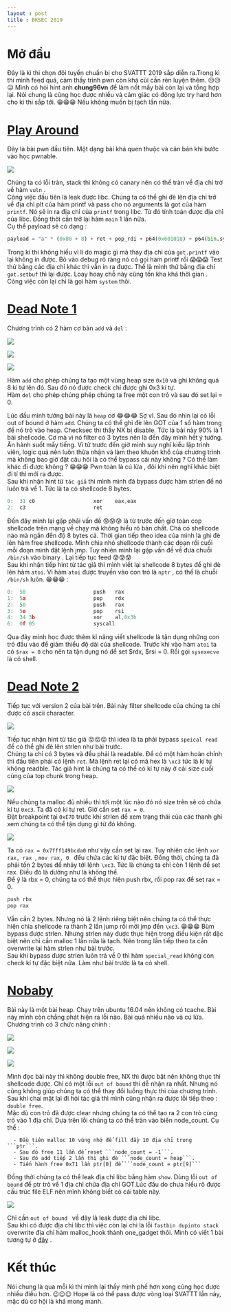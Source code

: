 ```yaml
---
layout : post 
title : BKSEC 2019  
--- 
```


# Mở đầu  
Đây là kì thi chọn đội tuyển chuẩn bị cho SVATTT 2019 sắp diễn ra.Trong kì thi mình feed quá, cảm thấy trình pwn còn khá cùi cần rèn luyện thêm.  😥😥😥 Mình có hỏi hint anh **chung96vn** để làm nốt mấy bài còn lại và tổng hợp lại. Nói chung là cũng học được nhiều và cảm giác có động lực try hard hơn cho kì thi sắp tới. 😁😁😁 Nếu không muốn bị tạch lần nữa.   

# [**Play Around**](https://github.com/hacmao/hacmao.github.io/raw/master/Pwnable/BKSEC2019/playaround/play_around)    

Đây là bài pwn đầu tiên. Một dạng bài khá quen thuộc và căn bản khi bước vào học pwnable.  

![](/Pwnable/BKSEC2019/playaround/hinh1.PNG)  

Chúng ta có lỗi tràn, stack thì không có canary nên có thể tràn về địa chỉ trở về hàm ```vuln``` .   
Công việc đầu tiên là leak được libc. Chúng ta có thể ghi đè lên địa chỉ trở về địa chỉ plt của hàm printf và pass cho nó arguments là got của hàm ```printf```. Nó sẽ in ra địa chỉ của ```printf``` trong libc. Từ đó tính toán được địa chỉ của libc. Đồng thời cần trở lại hàm ```main``` 1 lần nữa.   
Cụ thể payload sẽ có dạng : 
```python 
payload = "a" * (0x80 + 8) + ret + pop_rdi + p64(0x601018) + p64(bin.sym['printf']) + ret + p64(bin.sym['vuln'])
``` 
Trong kì thi không hiểu vì lí do magic gì mà thay địa chỉ của ```got.printf``` vào lại không in được. Bỏ vào debug rõ ràng nó có gọi hàm printf rồi 😱😱😱 Test thử bằng các địa chỉ khác thì vẫn in ra được. Thế là mình thử bằng địa chỉ ```got.setbuf``` thì lại được. Loay hoay chỗ này cũng tốn kha khá thời gian .  
Công việc còn lại chỉ là gọi hàm ```system``` thôi.  

# [**Dead Note 1**](https://github.com/hacmao/hacmao.github.io/raw/master/Pwnable/BKSEC2019/deadnote1/Dead_Note_Lv1)  

Chương trình có 2 hàm cơ bản ```add``` và ```del``` :  

![](/Pwnable/BKSEC2019/deadnote1/hinh1.PNG)   

![](/Pwnable/BKSEC2019/deadnote1/hinh2.PNG)  

![](/Pwnable/BKSEC2019/deadnote1/hinh3.PNG)   

Hàm ```add``` cho phép chúng ta tạo một vùng heap size ```0x10``` và ghi không quá 8 kí tự lên đó. Sau đó nó được check chỉ được ghi 0x3 kí tự.  
Hàm ```del``` cho phép chúng phép chúng ta free một con trỏ và sau đó set lại = 0.  

Lúc đầu mình tưởng bài này là ```heap``` cơ 😂😂😂 Sợ vl. Sau đó nhìn lại có lỗi out of bound ở hàm ```add```. Chúng ta có thể ghi đè lên GOT của 1 số hàm trong để nó trỏ vào heap. Checksec thì thấy NX bị disable. Tức là bài này 90% là 1 bài shellcode. Cơ mà vì nó filter có 3 bytes nên là đến đây mình hết ý tưởng. Ăn hành suốt mấy tiếng. Vì từ trước đến giờ mình suy nghĩ kiểu lập trình viên, logic quá nên luôn thừa nhận và làm theo khuôn khổ của chương trình mà không bao giờ đặt câu hỏi là có thể bypass cái này không ? Có thể làm khác đi được không ? 😁😁😁 Pwn toàn là cú lừa , đôi khi nên nghĩ khác biệt đi tí thì mới ra được.  
Sau khi nhận hint từ ```tác giả``` thì mình mình đã bypass được hàm strlen để nó luôn trả về 1. Tức là ta có shellcode 8 bytes.  

```c 
0:  31 c0                   xor    eax,eax
2:  c3                      ret
```

Đến đây mình lại gặp phải vấn đề 😰😰😰 là từ trước đến giờ toàn cop shellcode trên mạng về chạy mà không hiểu rõ bản chất. Chả có shellcode nào mà ngắn đến độ 8 bytes cả. Thời gian tiếp theo idea của mình là ghi đè lên hàm free shellcode. Mình chia nhỏ shellcode thành các đoạn rồi cuối mỗi đoạn mình đặt lệnh jmp. Tuy nhiên mình lại gặp vấn đề về đưa chuỗi ```/bin/sh``` vào binary . Lại tiếp tục feed 😰😰😰  
Sau khi nhận tiếp hint từ tác giả thì mình viết lại shellcode 8 bytes để ghi đè lên hàm ```atoi```. Vì hàm ```atoi``` được truyền vào con trỏ là ```nptr``` , có thể là chuỗi ```/bin/sh``` luôn.  😁😁😁 :  

```c
0:  50                      push   rax
1:  5a                      pop    rdx
2:  50                      push   rax
3:  5e                      pop    rsi
4:  34 3b                   xor    al,0x3b
6:  0f 05                   syscall
```  
Qua đây mình học được thêm kĩ năng viết shellcode là tận dụng những con trỏ đầu vào để giảm thiểu độ dài của shellcode. Trước khi vào hàm ```atoi``` ta có ```$rax = 0``` cho nên ta tận dụng nó để set $rdx, $rsi = 0. Rồi gọi ```sysexecve``` là có shell.  

# [**Dead Note 2**](https://github.com/hacmao/hacmao.github.io/raw/master/Pwnable/BKSEC2019/deadnote2/Dead_Note_Lv2)  

Tiếp tục với version 2 của bài trên. Bài này filter shellcode của chúng ta chỉ được có ascii character.  

![](/Pwnable/BKSEC2019/deadnote2/hinh1.PNG)  

Tiếp tục nhận hint từ tác giả 😛😛😛 thì idea là ta phải bypass ```speical read``` để có thể ghi đè lên strlen như bài trước.  
Chúng ta chỉ có 3 bytes và đều phải là readable. Để có một hàm hoàn chỉnh thì đầu tiên phải có lệnh ```ret```. Mà lệnh ret lại có mã hex là ```\xc3``` tức là kí tự không readble. Tác giả hint là chúng ta có thể có kí tự này ở cái size cuối cùng của top chunk trong heap.  

![](/Pwnable/BKSEC2019/deadnote2/hinh2.PNG)   

Nếu chúng ta malloc đủ nhiều thì tới một lúc nào đó nó size trên sẽ có chứa kí tự ```0xc3```. Ta đã có kí tự ret. Giờ cần set ```rax = 0```.  
Đặt breakpoint tại ```0xE7D```  trước khi strlen để xem trạng thái của các thanh ghi xem chúng ta có thể tận dụng gì từ đó không.  

![](/Pwnable/BKSEC2019/deadnote2/hinh3.PNG)   

Ta có ```rax = 0x7fff149bcda0``` như vậy cần set lại rax. Tuy nhiên các lệnh ```xor rax, rax ```, ```mov rax, 0 ``` đếu chứa các kí tự đặc biệt. Đồng thời, chúng ta đã phải tốn 2 bytes để nhảy tới lệnh ```\xc3```. Tức là chúng ta chỉ còn 1 lệnh để set rax. Điều đó là dường như là không thể.  
Để ý là rbx = 0, chúng ta có thể thực hiện push rbx, rồi pop rax để set rax = 0. 
```c
push rbx 
pop rax
```  
Vẫn cần 2 bytes. Nhưng nó là 2 lệnh riêng biệt nên chúng ta có thể thực hiện chia shellcode ra thành 2 lần jump rồi mới jmp đến ```\xc3```.  😁😁😁 Bùm bypass được strlen. Nhưng strlen này được thực hiện trong điều kiện rất đặc biệt nên chỉ cần malloc 1 lần nữa là tạch. Nên trong lần tiếp theo ta cần overwrite lại hàm strlen như bài trước.  
Sau khi bypass được strlen luôn trả về 0 thì hàm ```special_read``` không còn check kí tự đặc biệt nữa. Làm như bài trước là ta có shell.  

# [**Nobaby**](https://github.com/hacmao/hacmao.github.io/raw/master/Pwnable/BKSEC2019/nobaby/nobaby)  

Bài này là một bài heap. Chạy trên ubuntu 16.04 nên không có tcache. Bài này mình còn chẳng phát hiện ra lỗi nào. Bài quá nhiều não và cú lừa.  
Chương trình có 3 chức năng chính :  

![](/Pwnable/BKSEC2019/nobaby/hinh1.PNG)  

![](/Pwnable/BKSEC2019/nobaby/hinh2.PNG)   

![](/Pwnable/BKSEC2019/nobaby/hinh3.PNG)   

Mình đọc bài này thì không double free, NX thì được bật nên không thực thi shellcode được. Chỉ có một lỗi ``` out of bound ``` thì dễ nhận ra nhất. Nhưng nó cũng không giúp chúng ta có thể thay đổi luồng thực thi của chương trình. Sau khi chai mặt lại đi hỏi tác giả thì mình cũng nhận ra được lỗi tiếp theo : ```double free```.  
Mặc dù con trỏ đã được clear nhưng chúng ta có thể tạo ra 2 con trỏ cùng trỏ vào 1 địa chỉ. Dựa trên lỗi chúng ta có thể tràn vào biến node_count. Cụ thể :  
```
  - Đầu tiên malloc 10 vùng nhớ để fill đầy 10 địa chỉ trong ```ptr```.   
  - Sau đó free 11 lần để reset ```node_count = -1```.  
  - Sau đó add tiếp 2 lần thì ghi đè ```node_count = heap```.  
  - Tiến hành free 0x71 lần ptr[0] để ```node_count = ptr[9]```  
```


Đồng thời chúng ta có thể leak địa chỉ libc bằng hàm ```show```. Dùng lỗi ```out of bound``` để ptr trỏ về 1 địa chỉ chứa địa chỉ GOT.Lúc đầu do chưa hiểu rõ được cấu trúc file ELF nên mình không biết có cái table này.  

![](/Pwnable/BKSEC2019/nobaby/hinh4.PNG)  

Chỉ cần ```out of bound ``` về đây là leak được địa chỉ libc.  
Sau khi có được địa chỉ libc thì việc còn lại chỉ là lỗi ```fastbin dupinto stack``` overwrite địa chỉ hàm malloc_hook thành one_gadget thôi. Mình có viết 1 bài tương tự ở [đây](https://hacmao.pw/Pwnable/heap/fastbin_dup_into_stack/) .  

# Kết thúc  
Nói chung là qua mỗi kì thi mình lại thấy mình phế hơn xong cũng học được nhiều điều hơn. 😉😉😉 Hope là có thể pass được vòng loại SVATTT lần này, mặc dù cơ hội là khá mong manh.  



